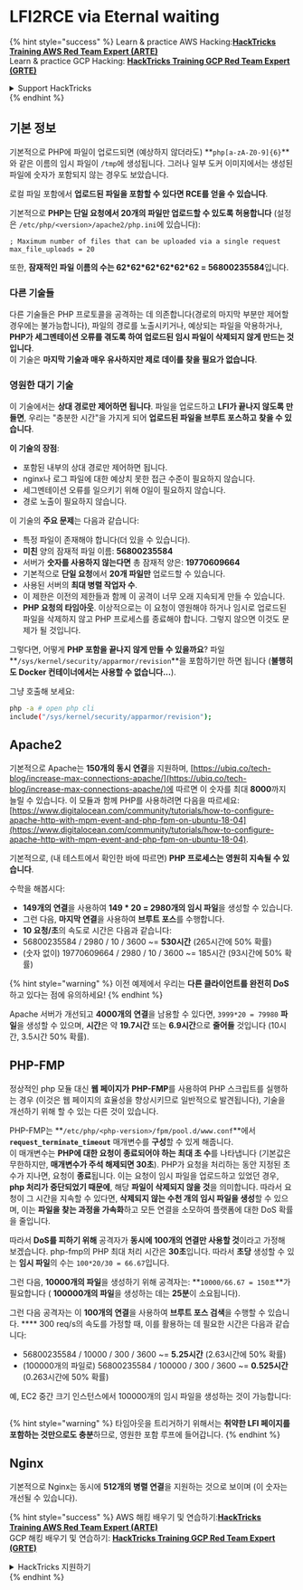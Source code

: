 # LFI2RCE via Eternal waiting

{% hint style="success" %}
Learn & practice AWS Hacking:<img src="/.gitbook/assets/arte.png" alt="" data-size="line">[**HackTricks Training AWS Red Team Expert (ARTE)**](https://training.hacktricks.xyz/courses/arte)<img src="/.gitbook/assets/arte.png" alt="" data-size="line">\
Learn & practice GCP Hacking: <img src="/.gitbook/assets/grte.png" alt="" data-size="line">[**HackTricks Training GCP Red Team Expert (GRTE)**<img src="/.gitbook/assets/grte.png" alt="" data-size="line">](https://training.hacktricks.xyz/courses/grte)

<details>

<summary>Support HackTricks</summary>

* Check the [**subscription plans**](https://github.com/sponsors/carlospolop)!
* **Join the** 💬 [**Discord group**](https://discord.gg/hRep4RUj7f) or the [**telegram group**](https://t.me/peass) or **follow** us on **Twitter** 🐦 [**@hacktricks\_live**](https://twitter.com/hacktricks\_live)**.**
* **Share hacking tricks by submitting PRs to the** [**HackTricks**](https://github.com/carlospolop/hacktricks) and [**HackTricks Cloud**](https://github.com/carlospolop/hacktricks-cloud) github repos.

</details>
{% endhint %}

## 기본 정보

기본적으로 PHP에 파일이 업로드되면 (예상하지 않더라도) **`php[a-zA-Z0-9]{6}`**와 같은 이름의 임시 파일이 `/tmp`에 생성됩니다. 그러나 일부 도커 이미지에서는 생성된 파일에 숫자가 포함되지 않는 경우도 보았습니다.

로컬 파일 포함에서 **업로드된 파일을 포함할 수 있다면 RCE를 얻을 수 있습니다**.

기본적으로 **PHP는 단일 요청에서 20개의 파일만 업로드할 수 있도록 허용합니다** (설정은 `/etc/php/<version>/apache2/php.ini`에 있습니다):
```
; Maximum number of files that can be uploaded via a single request
max_file_uploads = 20
```
또한, **잠재적인 파일 이름의 수는 62\*62\*62\*62\*62\*62 = 56800235584**입니다.

### 다른 기술들

다른 기술들은 PHP 프로토콜을 공격하는 데 의존합니다(경로의 마지막 부분만 제어할 경우에는 불가능합니다), 파일의 경로를 노출시키거나, 예상되는 파일을 악용하거나, **PHP가 세그멘테이션 오류를 겪도록 하여 업로드된 임시 파일이 삭제되지 않게 만드는 것입니다**.\
이 기술은 **마지막 기술과 매우 유사하지만 제로 데이를 찾을 필요가 없습니다**.

### 영원한 대기 기술

이 기술에서는 **상대 경로만 제어하면 됩니다**. 파일을 업로드하고 **LFI가 끝나지 않도록 만들면**, 우리는 "충분한 시간"을 가지게 되어 **업로드된 파일을 브루트 포스하고** **찾을 수 있습니다**.

**이 기술의 장점**:

* 포함된 내부의 상대 경로만 제어하면 됩니다.
* nginx나 로그 파일에 대한 예상치 못한 접근 수준이 필요하지 않습니다.
* 세그멘테이션 오류를 일으키기 위해 0일이 필요하지 않습니다.
* 경로 노출이 필요하지 않습니다.

이 기술의 **주요 문제**는 다음과 같습니다:

* 특정 파일이 존재해야 합니다(더 있을 수 있습니다).
* **미친** 양의 잠재적 파일 이름: **56800235584**
* 서버가 **숫자를 사용하지 않는다면** 총 잠재적 양은: **19770609664**
* 기본적으로 **단일 요청**에서 **20개 파일만** 업로드할 수 있습니다.
* 사용된 서버의 **최대 병렬 작업자 수**.
* 이 제한은 이전의 제한들과 함께 이 공격이 너무 오래 지속되게 만들 수 있습니다.
* **PHP 요청의 타임아웃**. 이상적으로는 이 요청이 영원해야 하거나 임시로 업로드된 파일을 삭제하지 않고 PHP 프로세스를 종료해야 합니다. 그렇지 않으면 이것도 문제가 될 것입니다.

그렇다면, 어떻게 **PHP 포함을 끝나지 않게 만들 수 있을까요**? 파일 **`/sys/kernel/security/apparmor/revision`**을 포함하기만 하면 됩니다 (**불행히도 Docker 컨테이너에서는 사용할 수 없습니다...**).

그냥 호출해 보세요:
```bash
php -a # open php cli
include("/sys/kernel/security/apparmor/revision");
```
## Apache2

기본적으로 Apache는 **150개의 동시 연결**을 지원하며, [https://ubiq.co/tech-blog/increase-max-connections-apache/](https://ubiq.co/tech-blog/increase-max-connections-apache/)에 따르면 이 숫자를 최대 **8000**까지 늘릴 수 있습니다. 이 모듈과 함께 PHP를 사용하려면 다음을 따르세요: [https://www.digitalocean.com/community/tutorials/how-to-configure-apache-http-with-mpm-event-and-php-fpm-on-ubuntu-18-04](https://www.digitalocean.com/community/tutorials/how-to-configure-apache-http-with-mpm-event-and-php-fpm-on-ubuntu-18-04).

기본적으로, (내 테스트에서 확인한 바에 따르면) **PHP 프로세스는 영원히 지속될 수 있습니다**.

수학을 해봅시다:

* **149개의 연결**을 사용하여 **149 \* 20 = 2980개의 임시 파일**을 생성할 수 있습니다.
* 그런 다음, **마지막 연결**을 사용하여 **브루트 포스**를 수행합니다.
* **10 요청/초**의 속도로 시간은 다음과 같습니다:
* 56800235584 / 2980 / 10 / 3600 \~= **530시간** (265시간에 50% 확률)
* (숫자 없이) 19770609664 / 2980 / 10 / 3600 \~= 185시간 (93시간에 50% 확률)

{% hint style="warning" %}
이전 예제에서 우리는 **다른 클라이언트를 완전히 DoS**하고 있다는 점에 유의하세요!
{% endhint %}

Apache 서버가 개선되고 **4000개의 연결**을 남용할 수 있다면, `3999*20 = 79980` **파일**을 생성할 수 있으며, **시간**은 약 **19.7시간** 또는 **6.9시간**으로 **줄어들** 것입니다 (10시간, 3.5시간 50% 확률).

## PHP-FMP

정상적인 php 모듈 대신 **웹 페이지가** **PHP-FMP**를 사용하여 PHP 스크립트를 실행하는 경우 (이것은 웹 페이지의 효율성을 향상시키므로 일반적으로 발견됩니다), 기술을 개선하기 위해 할 수 있는 다른 것이 있습니다.

PHP-FMP는 **`/etc/php/<php-version>/fpm/pool.d/www.conf`**에서 **`request_terminate_timeout`** 매개변수를 **구성**할 수 있게 해줍니다.\
이 매개변수는 **PHP에 대한 요청이 종료되어야 하는 최대 초 수**를 나타냅니다 (기본값은 무한하지만, **매개변수가 주석 해제되면 30초**). PHP가 요청을 처리하는 동안 지정된 초 수가 지나면, 요청이 **종료**됩니다. 이는 요청이 임시 파일을 업로드하고 있었던 경우, **php 처리가 중단되었기 때문에**, 해당 **파일이 삭제되지 않을 것**을 의미합니다. 따라서 요청이 그 시간을 지속할 수 있다면, **삭제되지 않는 수천 개의 임시 파일을 생성**할 수 있으며, 이는 **파일을 찾는 과정을 가속화**하고 모든 연결을 소모하여 플랫폼에 대한 DoS 확률을 줄입니다.

따라서 **DoS를 피하기 위해** 공격자가 **동시에 100개의 연결만 사용할 것**이라고 가정해 보겠습니다. php-fmp의 PHP 최대 처리 시간은 **30초**입니다. 따라서 **초당** 생성할 수 있는 **임시 파일**의 수는 `100*20/30 = 66.67`입니다.

그런 다음, **10000개의 파일**을 생성하기 위해 공격자는: **`10000/66.67 = 150초`**가 필요합니다 ( **100000개의 파일**을 생성하는 데는 **25분**이 소요됩니다).

그런 다음 공격자는 이 **100개의 연결**을 사용하여 **브루트 포스 검색**을 수행할 수 있습니다. \*\*\*\* 300 req/s의 속도를 가정할 때, 이를 활용하는 데 필요한 시간은 다음과 같습니다:

* 56800235584 / 10000 / 300 / 3600 \~= **5.25시간** (2.63시간에 50% 확률)
* (100000개의 파일로) 56800235584 / 100000 / 300 / 3600 \~= **0.525시간** (0.263시간에 50% 확률)

예, EC2 중간 크기 인스턴스에서 100000개의 임시 파일을 생성하는 것이 가능합니다:

<figure><img src="../../.gitbook/assets/image (240).png" alt=""><figcaption></figcaption></figure>

{% hint style="warning" %}
타임아웃을 트리거하기 위해서는 **취약한 LFI 페이지를 포함하는 것만으로도 충분**하므로, 영원한 포함 루프에 들어갑니다.
{% endhint %}

## Nginx

기본적으로 Nginx는 동시에 **512개의 병렬 연결**을 지원하는 것으로 보이며 (이 숫자는 개선될 수 있습니다).

{% hint style="success" %}
AWS 해킹 배우기 및 연습하기:<img src="/.gitbook/assets/arte.png" alt="" data-size="line">[**HackTricks Training AWS Red Team Expert (ARTE)**](https://training.hacktricks.xyz/courses/arte)<img src="/.gitbook/assets/arte.png" alt="" data-size="line">\
GCP 해킹 배우기 및 연습하기: <img src="/.gitbook/assets/grte.png" alt="" data-size="line">[**HackTricks Training GCP Red Team Expert (GRTE)**<img src="/.gitbook/assets/grte.png" alt="" data-size="line">](https://training.hacktricks.xyz/courses/grte)

<details>

<summary>HackTricks 지원하기</summary>

* [**구독 계획**](https://github.com/sponsors/carlospolop) 확인하기!
* **💬 [**Discord 그룹**](https://discord.gg/hRep4RUj7f) 또는 [**텔레그램 그룹**](https://t.me/peass)에 참여하거나, **Twitter** 🐦 [**@hacktricks\_live**](https://twitter.com/hacktricks\_live)**를 팔로우하세요.**
* **해킹 트릭을 공유하려면 [**HackTricks**](https://github.com/carlospolop/hacktricks) 및 [**HackTricks Cloud**](https://github.com/carlospolop/hacktricks-cloud) 깃허브 리포지토리에 PR을 제출하세요.**

</details>
{% endhint %}
